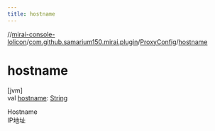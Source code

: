 ```yaml
---
title: hostname
---
```

//[mirai-console-lolicon](../../../index.html)/[com.github.samarium150.mirai.plugin](../index.html)/[ProxyConfig](index.html)/[hostname](hostname.html)



# hostname



[jvm]\
val [hostname](hostname.html): [String](https://kotlinlang.org/api/latest/jvm/stdlib/kotlin/-string/index.html)



Hostname <br> IP地址




